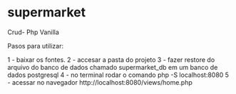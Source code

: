 # supermarket
Crud- Php Vanilla

Pasos para utilizar:

1 - baixar os fontes.
2 - accesar a pasta do projeto
3 - fazer restore do arquivo do banco de dados chamado supermarket_db em um banco de dados postgresql
4 - no terminal rodar o comando php -S localhost:8080
5 - acessar no navegador http://localhost:8080/views/home.php
